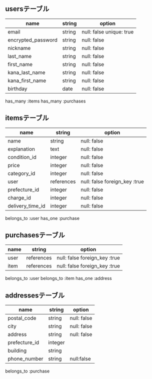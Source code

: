 ## usersテーブル
| name               | string | option                   |
| ------------------ | ------ | ------------------------ |
| email              | string | null: false unique: true |
| encrypted_password | string | null: false              |
| nickname           | string | null: false              |
| last_name          | string | null: false              |
| first_name         | string | null: false              |
| kana_last_name     | string | null: false              |
| kana_first_name    | string | null: false              |
| birthday           | date   | null: false              |

has_many :items
has_many :purchases

## itemsテーブル
| name             | string     | option                        |
| ---------------- | ---------- | ----------------------------- |
| name             | string     | null: false                   |
| explanation      | text       | null: false                   |
| condition_id     | integer    | null: false                   |
| price            | integer    | null: false                   |
| category_id      | integer    | null: false                   |
| user             | references | null: false foreign_key :true |
| prefecture_id    | integer    | null: false                   |
| charge_id        | integer    | null: false                   |
| delivery_time_id | integer    | null: false                   |

belongs_to :user
has_one :purchase

## purchasesテーブル
| name | string     | option                        |
| ---- | ---------- | ----------------------------- |
| user | references | null: false foreign_key :true |
| item | references | null: false foreign_key :true |

belongs_to :user
belongs_to :item
has_one :address

## addressesテーブル
| name          | string  | option      |
| ------------- | ------- | ----------- |
| postal_code   | string  | null: false |
| city          | string  | null: false |
| address       | string  | null: false |
| prefecture_id | integer |             |
| building      | string  |             |
| phone_number  | string  | null:false  |

belongs_to :purchase